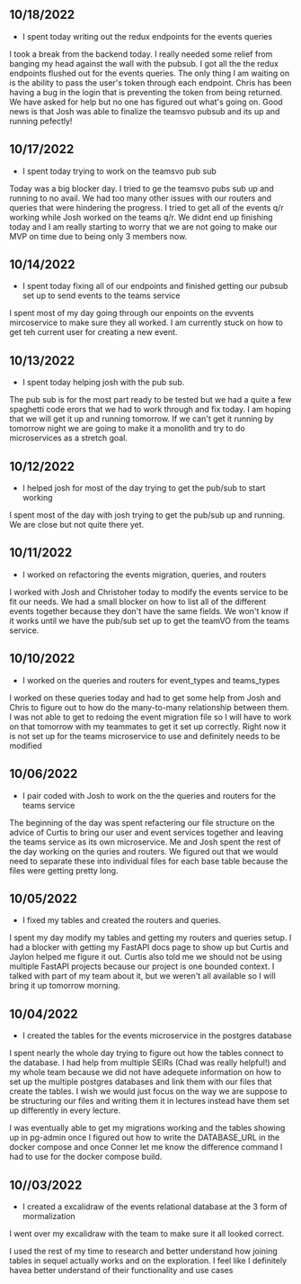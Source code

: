 ## 10/18/2022

* I spent today writing out the redux endpoints for the events queries

I took a break from the backend today. I really needed some relief from banging my head against the wall with the pubsub. I got all the the redux endpoints flushed out for the events queries. The only thing I am waiting on is the ability to pass the user's token through each endpoint. Chris has been having a bug in the login that is preventing the token from being returned. We have asked for help but no one has figured out what's going on. Good news is that Josh was able to finalize the teamsvo pubsub and its up and running pefectly!

## 10/17/2022

* I spent today trying to work on the teamsvo pub sub

Today was a big blocker day. I tried to ge the teamsvo pubs sub up and running to no avail. We had too many other issues with our routers and queries that were hindering the progress. I tried to get all of the events q/r working while Josh worked on the teams q/r. We didnt end up finishing today and I am really starting to worry that we are not going to make our MVP on time due to being only 3 members now.

## 10/14/2022

* I spent today fixing all of our endpoints and finished getting our pubsub set up to send events to the teams service

I spent most of my day going through our enpoints on the evvents mircoservice to make sure they all worked. I am currently stuck on how to get teh current user for creating a new event.

## 10/13/2022

* I spent today helping josh with the pub sub.

The pub sub is for the most part ready to be tested but we had a quite a few spaghetti code erors that we had to work through and fix today. I am hoping that we will get it up and running tomorrow. If we can't get it running by tomorrow night we are going to make it a monolith and try to do microservices as a stretch goal.

## 10/12/2022

* I helped josh for most of the day trying to get the pub/sub to start working

I spent most of the day with josh trying to get the pub/sub up and running. We are close but not quite there yet.

## 10/11/2022

* I worked on refactoring the events migration, queries, and routers

I worked with Josh and Christoher today to modify the events service to be fit our needs. We had a small blocker on how to list all of the different events together because they don't have the same fields. We won't know if it works until we have the pub/sub set up to get the teamVO from the teams service.

## 10/10/2022
* I worked on the queries and routers for event_types and teams_types

I worked on these queries today and had to get some help from Josh and Chris to figure out to how do the many-to-many relationship between them. I was not able to get to redoing the event migration file so I will have to work on that tomorrow with my teammates to get it set up correctly. Right now it is not set up for the teams microservice to use and definitely needs to be modified

## 10/06/2022

* I pair coded with Josh to work on the the queries and routers for the teams service

The beginning of the day was spent refactering our file structure on the advice of Curtis to bring our user and event services together and leaving the teams service as its own microservice. Me and Josh spent the rest of the day working on the quries and routers. We figured out that we would need to separate these into individual files for each base table because the files were getting pretty long.

## 10/05/2022

* I fixed my tables and created the routers and queries.

I spent my day modify my tables and getting my routers and queries setup. I had a blocker with getting my FastAPI docs page to show up but Curtis and Jaylon helped me figure it out. Curtis also told me we should not be using multiple FastAPI projects because our project is one bounded context. I talked with part of my team about it, but we weren't all available so I will bring it up tomorrow morning.

## 10/04/2022

* I created the tables for the events microservice in the postgres database

I spent nearly the whole day trying to figure out how the tables connect to the database. I had help from multiple SEIRs (Chad was really helpful!) and my whole team because we did not have adequete information on how to set up the multiple postgres databases and link them with our files that create the tables. I wish we would just focus on the way we are suppose to be structuring our files and writing them it in lectures instead have them set up differently in every lecture.

I was eventually able to get my migrations working and the tables showing up in pg-admin once I figured out how to write the DATABASE_URL in the docker compose and once Conner let me know the difference command I had to use for the docker compose build.

## 10//03/2022

* I created a excalidraw of the events relational database at the 3 form of mormalization

I went over my excalidraw with the team to make sure it all looked correct.

I used the rest of my time to research and better understand how joining tables in sequel actually works and on the exploration. I feel like I definitely havea better understand of their functionality and use cases
